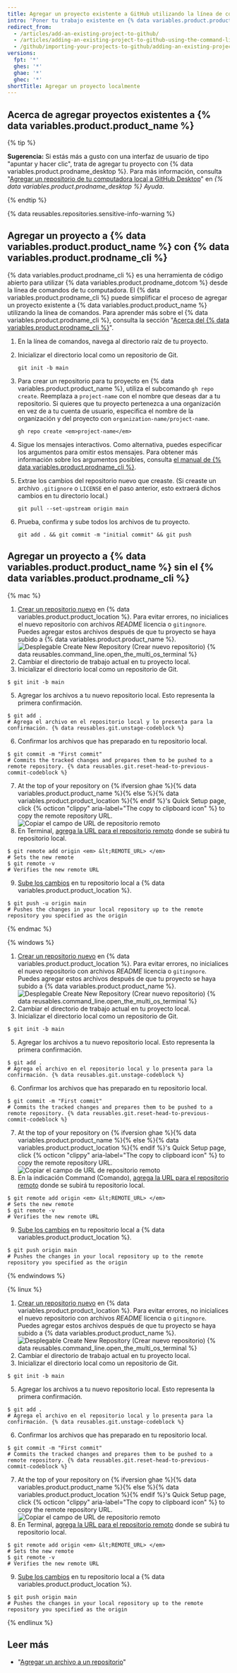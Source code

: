 ```yaml
---
title: Agregar un proyecto existente a GitHub utilizando la línea de comando
intro: 'Poner tu trabajo existente en {% data variables.product.product_name %} puede permitirte compartir y colaborar de muchas maneras increíbles.'
redirect_from:
  - /articles/add-an-existing-project-to-github/
  - /articles/adding-an-existing-project-to-github-using-the-command-line
  - /github/importing-your-projects-to-github/adding-an-existing-project-to-github-using-the-command-line
versions:
  fpt: '*'
  ghes: '*'
  ghae: '*'
  ghec: '*'
shortTitle: Agregar un proyecto localmente
---
```


## Acerca de agregar proyectos existentes a {% data variables.product.product_name %}

{% tip %}

**Sugerencia:** Si estás más a gusto con una interfaz de usuario de tipo "apuntar y hacer clic", trata de agregar tu proyecto con {% data variables.product.prodname_desktop %}. Para más información, consulta "[Agregar un repositorio de tu computadora local a GitHub Desktop](/desktop/guides/contributing-to-projects/adding-a-repository-from-your-local-computer-to-github-desktop)" en *{% data variables.product.prodname_desktop %} Ayuda*.

{% endtip %}

{% data reusables.repositories.sensitive-info-warning %}

## Agregar un proyecto a {% data variables.product.product_name %} con {% data variables.product.prodname_cli %}

{% data variables.product.prodname_cli %} es una herramienta de código abierto para utilizar {% data variables.product.prodname_dotcom %} desde la línea de comandos de tu computadora. El {% data variables.product.prodname_cli %} puede simplificar el proceso de agregar un proyecto existente a {% data variables.product.product_name %} utilizando la línea de comandos. Para aprender más sobre el {% data variables.product.prodname_cli %}, consulta la sección "[Acerca del {% data variables.product.prodname_cli %}](/github-cli/github-cli/about-github-cli)".

1. En la línea de comandos, navega al directorio raíz de tu proyecto.
1. Inicializar el directorio local como un repositorio de Git.

    ```shell
    git init -b main
    ```

1. Para crear un repositorio para tu proyecto en {% data variables.product.product_name %}, utiliza el subcomando `gh repo create`. Reemplaza a `project-name` con el nombre que deseas dar a tu repositorio. Si quieres que tu proyecto pertenezca a una organización en vez de a tu cuenta de usuario, especifica el nombre de la organización y del proyecto con `organization-name/project-name`.

   ```shell
   gh repo create <em>project-name</em>
   ```

1. Sigue los mensajes interactivos. Como alternativa, puedes especificar los argumentos para omitir estos mensajes. Para obtener más información sobre los argumentos posibles, consulta [el manual de {% data variables.product.prodname_cli %}](https://cli.github.com/manual/gh_repo_create).
1. Extrae los cambios del repositorio nuevo que creaste. (Si creaste un archivo `.gitignore` o `LICENSE` en el paso anterior, esto extraerá dichos cambios en tu directorio local.)

    ```shell
    git pull --set-upstream origin main
    ```

1. Prueba, confirma y sube todos los archivos de tu proyecto.

    ```shell
    git add . && git commit -m "initial commit" && git push
    ```

## Agregar un proyecto a {% data variables.product.product_name %} sin el {% data variables.product.prodname_cli %}

{% mac %}

1. [Crear un repositorio nuevo](/repositories/creating-and-managing-repositories/creating-a-new-repository) en {% data variables.product.product_location %}. Para evitar errores, no inicialices el nuevo repositorio con archivos *README* licencia o `gitingnore`. Puedes agregar estos archivos después de que tu proyecto se haya subido a {% data variables.product.product_name %}. ![Desplegable Create New Repository (Crear nuevo repositorio)](/assets/images/help/repository/repo-create.png)
{% data reusables.command_line.open_the_multi_os_terminal %}
3. Cambiar el directorio de trabajo actual en tu proyecto local.
4. Inicializar el directorio local como un repositorio de Git.
  ```shell
  $ git init -b main
  ```
5. Agregar los archivos a tu nuevo repositorio local. Esto representa la primera confirmación.
  ```shell
  $ git add .
  # Agrega el archivo en el repositorio local y lo presenta para la confirmación. {% data reusables.git.unstage-codeblock %}
  ```
6. Confirmar los archivos que has preparado en tu repositorio local.
  ```shell
  $ git commit -m "First commit"
  # Commits the tracked changes and prepares them to be pushed to a remote repository. {% data reusables.git.reset-head-to-previous-commit-codeblock %}
  ```
7. At the top of your repository on {% ifversion ghae %}{% data variables.product.product_name %}{% else %}{% data variables.product.product_location %}{% endif %}'s Quick Setup page, click {% octicon "clippy" aria-label="The copy to clipboard icon" %} to copy the remote repository URL. ![Copiar el campo de URL de repositorio remoto](/assets/images/help/repository/copy-remote-repository-url-quick-setup.png)
8. En Terminal, [agrega la URL para el repositorio remoto](/github/getting-started-with-github/managing-remote-repositories) donde se subirá tu repositorio local.
  ```shell
  $ git remote add origin <em> &lt;REMOTE_URL> </em>
  # Sets the new remote
  $ git remote -v
  # Verifies the new remote URL
  ```
9. [Sube los cambios](/github/getting-started-with-github/pushing-commits-to-a-remote-repository/) en tu repositorio local a {% data variables.product.product_location %}.
  ```shell
  $ git push -u origin main
  # Pushes the changes in your local repository up to the remote repository you specified as the origin
  ```

{% endmac %}

{% windows %}

1. [Crear un repositorio nuevo](/articles/creating-a-new-repository) en {% data variables.product.product_location %}. Para evitar errores, no inicialices el nuevo repositorio con archivos *README* licencia o `gitingnore`. Puedes agregar estos archivos después de que tu proyecto se haya subido a {% data variables.product.product_name %}. ![Desplegable Create New Repository (Crear nuevo repositorio)](/assets/images/help/repository/repo-create.png)
{% data reusables.command_line.open_the_multi_os_terminal %}
3. Cambiar el directorio de trabajo actual en tu proyecto local.
4. Inicializar el directorio local como un repositorio de Git.
  ```shell
  $ git init -b main
  ```
5. Agregar los archivos a tu nuevo repositorio local. Esto representa la primera confirmación.
  ```shell
  $ git add .
  # Agrega el archivo en el repositorio local y lo presenta para la confirmación. {% data reusables.git.unstage-codeblock %}
  ```
6. Confirmar los archivos que has preparado en tu repositorio local.
  ```shell
  $ git commit -m "First commit"
  # Commits the tracked changes and prepares them to be pushed to a remote repository. {% data reusables.git.reset-head-to-previous-commit-codeblock %}
  ```
7. At the top of your repository on {% ifversion ghae %}{% data variables.product.product_name %}{% else %}{% data variables.product.product_location %}{% endif %}'s Quick Setup page, click {% octicon "clippy" aria-label="The copy to clipboard icon" %} to copy the remote repository URL. ![Copiar el campo de URL de repositorio remoto](/assets/images/help/repository/copy-remote-repository-url-quick-setup.png)
8. En la indicación Command (Comando), [agrega la URL para el repositorio remoto](/github/getting-started-with-github/managing-remote-repositories) donde se subirá tu repositorio local.
  ```shell
  $ git remote add origin <em> &lt;REMOTE_URL> </em>
  # Sets the new remote
  $ git remote -v
  # Verifies the new remote URL
  ```
9. [Sube los cambios](/github/getting-started-with-github/pushing-commits-to-a-remote-repository/) en tu repositorio local a {% data variables.product.product_location %}.
  ```shell
  $ git push origin main
  # Pushes the changes in your local repository up to the remote repository you specified as the origin
  ```

{% endwindows %}

{% linux %}

1. [Crear un repositorio nuevo](/articles/creating-a-new-repository) en {% data variables.product.product_location %}. Para evitar errores, no inicialices el nuevo repositorio con archivos *README* licencia o `gitingnore`. Puedes agregar estos archivos después de que tu proyecto se haya subido a {% data variables.product.product_name %}. ![Desplegable Create New Repository (Crear nuevo repositorio)](/assets/images/help/repository/repo-create.png)
{% data reusables.command_line.open_the_multi_os_terminal %}
3. Cambiar el directorio de trabajo actual en tu proyecto local.
4. Inicializar el directorio local como un repositorio de Git.
  ```shell
  $ git init -b main
  ```
5. Agregar los archivos a tu nuevo repositorio local. Esto representa la primera confirmación.
  ```shell
  $ git add .
  # Agrega el archivo en el repositorio local y lo presenta para la confirmación. {% data reusables.git.unstage-codeblock %}
  ```
6. Confirmar los archivos que has preparado en tu repositorio local.
  ```shell
  $ git commit -m "First commit"
  # Commits the tracked changes and prepares them to be pushed to a remote repository. {% data reusables.git.reset-head-to-previous-commit-codeblock %}
  ```
7. At the top of your repository on {% ifversion ghae %}{% data variables.product.product_name %}{% else %}{% data variables.product.product_location %}{% endif %}'s Quick Setup page, click {% octicon "clippy" aria-label="The copy to clipboard icon" %} to copy the remote repository URL. ![Copiar el campo de URL de repositorio remoto](/assets/images/help/repository/copy-remote-repository-url-quick-setup.png)
8. En Terminal, [agrega la URL para el repositorio remoto](/github/getting-started-with-github/managing-remote-repositories) donde se subirá tu repositorio local.
  ```shell
  $ git remote add origin <em> &lt;REMOTE_URL> </em>
  # Sets the new remote
  $ git remote -v
  # Verifies the new remote URL
  ```
9. [Sube los cambios](/github/getting-started-with-github/pushing-commits-to-a-remote-repository/) en tu repositorio local a {% data variables.product.product_location %}.
  ```shell
  $ git push origin main
  # Pushes the changes in your local repository up to the remote repository you specified as the origin
  ```

{% endlinux %}

## Leer más

- "[Agregar un archivo a un repositorio](/repositories/working-with-files/managing-files/adding-a-file-to-a-repository#adding-a-file-to-a-repository-using-the-command-line)"
